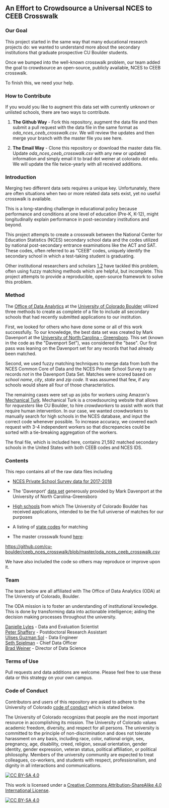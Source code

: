 ## An Effort to Crowdsource a Universal NCES to CEEB Crosswalk

### Our Goal

This project started in the same way that many educational research projects do: we wanted
to understand more about the secondary institutions that graduate prospective CU Boulder students. 

Once we bumped into the well-known crosswalk problem, our team added the goal to crowdsource an
open-source, publicly available, NCES to CEEB crosswalk.

To finish this, we need your help.

### How to Contribute

If you would you like to augment this data set with currently unknown or unlisted schools, there are
two ways to contribute.

1. **The Github Way** - Fork this repository, augment the data file and then submit a pull request with the data file in the same format as _oda_nces_ceeb_crosswalk.csv_. We will review the updates and then merge your branch with the master file you see here.

2. **The Email Way** - Clone this repository or download the master data file. Update _oda_nces_ceeb_crosswalk.csv_ with any new or updated information and simply email it to brad dot weiner at colorado dot edu. We will update the file twice-yearly with all received additions.

### Introduction
Merging two different data sets requires a unique key. Unfortunately, there are often
situations when two or more related data sets exist, yet no useful crosswalk is available. 

This is a long-standing challenge in educational policy because performance and conditions at one level of education (Pre-K, K-12), might longitudinally explain performance in post-secondary institutions and beyond.

This project attempts to create a crosswalk between the National Center for Education Statistics (NCES) secondary school data and the codes utilized by national post-secondary entrance examinations like the ACT and SAT. These codes, often referred to as "CEEB" codes, uniquely identify the secondary school in which a test-taking student is graduating.  

Other institutional researchers and scholars [1](https://ire.uncg.edu/research/NCES_CEEB_Table/),[2](https://help.liaisonedu.com/WebAdMIT_Help_Center/Documents_and_Reference_Guides/Master_College_Code_List) have tackled this problem, often using fuzzy matching methods which are helpful, but incomplete.  This project attempts to provide a reproducible, open-source framework to solve this problem.

### Method

The [Office of Data Analytics](https://www.colorado.edu/oda/) at 
the [University of Colorado Boulder](https://www.colorado.edu) utilized three methods to create as complete of a file to include all secondary schools that had recently submitted applications to our institution. 

First, we looked for others who have done some or all of this work successfully. To our knowledge, the best data set was created by Mark Davenport at the [University of North Carolina - Greensboro](https://ire.uncg.edu/). This set (known in the code as the "Davenport Set"), was considered the "base". Our first pass was leaning on the Davenport set for any records that had already been matched.

Second, we used fuzzy matching techniques to merge data from both the NCES Common Core of Data and the  NCES Private School Survey to any records _not_ in the Davenport Data Set. Matches were scored based on _school name_, _city_, _state_ and _zip code_. It was assumed that few, if any schools would share all four of those characteristics. 

The remaining cases were set up as jobs for workers using Amazon's [Mechanical Turk](https://www.mturk.com/). Mechanical Turk is a crowdsourcing website that allows for _requesters_ like CU Boulder, to hire _crowdworkers_ to assist with work that require human intervention. In our case, we wanted crowdworkers to manually search for high schools in the NCES database, and input the correct code whenever possible. To increase accuracy, we covered each request with 3-4 independent workers so that discrepancies could be sorted with a tie-breaking aggregation of the workers.

The final file, which is included here, contains 21,592 matched secondary schools in the United States with both CEEB codes and NCES IDS.

### Contents

This repo contains all of the raw data files including 

* [NCES Private School Survey data for 2017-2018](https://github.com/cu-boulder/ceeb_nces_crosswalk/blob/master/data/davenport_nces_ceeb_crosswalk.xlsx)
* The 'Davenport' [data set](https://github.com/cu-boulder/ceeb_nces_crosswalk/blob/master/data/davenport_nces_ceeb_crosswalk.xlsx) generously provided by Mark Davenport at the University of North Carolina-Greensboro
* [High schools](https://github.com/cu-boulder/ceeb_nces_crosswalk/blob/master/data/ucb_apps_hs.csv) from which The University of Colorado Boulder has received applications, intended to be the full universe of matches for our purposes
* A listing of [state codes](https://github.com/cu-boulder/ceeb_nces_crosswalk/blob/master/data/state_codes.csv) for matching

* The master crosswalk found [here](https://github.com/cu-boulder/ceeb_nces_crosswalk/blob/master/oda_nces_ceeb_crosswalk.csv):

https://github.com/cu-boulder/ceeb_nces_crosswalk/blob/master/oda_nces_ceeb_crosswalk.csv

We have also included the code so others may reproduce or improve upon it.

### Team

The team below are all affiliated with The Office of Data Analytics (ODA) at
The Universty of Colorado, Boulder.

The ODA mission is to foster an understanding of institutional knowledge. This is done by transforming data into actionable intelligence; aiding the decision making processes throughout the university.

[Danielle Lyles](https://github.com/Danielle-Lyles) - Data and Evaluation Scientist  
[Peter Shaffery](https://github.com/proof-by-accident) - Postdoctoral Research Assistant  
[Ulises Guzman Sol](https://github.com/ulgu3559) - Data Engineer  
[Seth Spielman](https://github.com/geoss) - Chief Data Officer   
[Brad Weiner](https://github.com/bradweiner) - Director of Data Science    

### Terms of Use

Pull requests and data additions are welcome. Please feel free to 
use these data or this strategy on your own campus.

### Code of Conduct

Contributors and users of this repository are asked to adhere to the University of Colorado
[code of conduct](https://www.cu.edu/ope/aps/2027) which is stated below.

The University of Colorado recognizes that people are the most important resource in accomplishing its mission. The University of Colorado values academic freedom, diversity, and respect for all persons. The university is committed to the principle of non-discrimination and does not tolerate harassment on any basis, including race, color, national origin, sex, pregnancy, age, disability, creed, religion, sexual orientation, gender identity, gender expression, veteran status, political affiliation, or political philosophy. Members of the university community are expected to treat colleagues, co-workers, and students with respect, professionalism, and dignity in all interactions and communications. 

[![CC BY-SA 4.0][cc-by-sa-shield]][cc-by-sa]

This work is licensed under a
[Creative Commons Attribution-ShareAlike 4.0 International License][cc-by-sa].

[![CC BY-SA 4.0][cc-by-sa-image]][cc-by-sa]

[cc-by-sa]: http://creativecommons.org/licenses/by-sa/4.0/
[cc-by-sa-image]: https://licensebuttons.net/l/by-sa/4.0/88x31.png
[cc-by-sa-shield]: https://img.shields.io/badge/License-CC%20BY--SA%204.0-lightgrey.svg







